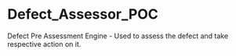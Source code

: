 # Defect_Assessor_POC
Defect Pre Assessment Engine - Used to assess the defect and take respective action on it.
